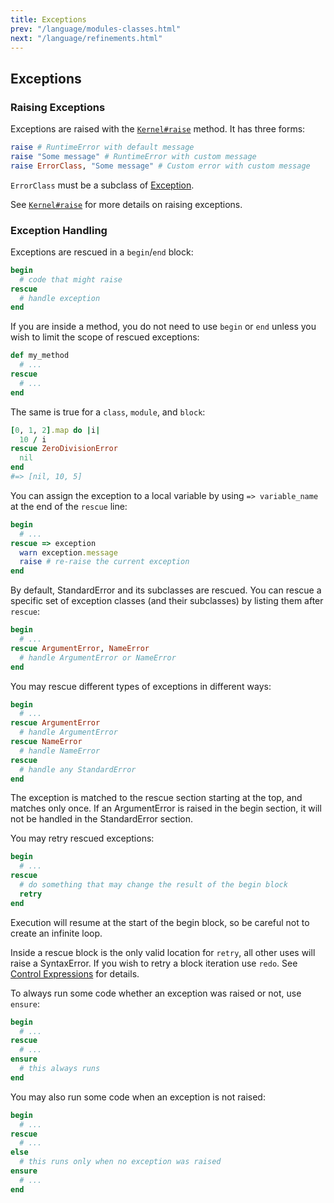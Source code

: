 ```yaml
---
title: Exceptions
prev: "/language/modules-classes.html"
next: "/language/refinements.html"
---
```


## Exceptions[](#exceptions)

### Raising Exceptions[](#raising-exceptions)

Exceptions are raised with the <a href='https://ruby-doc.org/core-2.7.0/Kernel.html#method-i-raise' class='ruby-doc remote' target='_blank'>`Kernel#raise`</a> method. It has three forms:


```ruby
raise # RuntimeError with default message
raise "Some message" # RuntimeError with custom message
raise ErrorClass, "Some message" # Custom error with custom message
```

`ErrorClass` must be a subclass of [Exception](../builtin/exception.md).

See <a href='https://ruby-doc.org/core-2.7.0/Kernel.html#method-i-raise' class='ruby-doc remote' target='_blank'>`Kernel#raise`</a> for more details on raising exceptions.



### Exception Handling[](#exception-handling)

Exceptions are rescued in a `begin`/`end` block:


```ruby
begin
  # code that might raise
rescue
  # handle exception
end
```

If you are inside a method, you do not need to use `begin` or `end` unless you wish to limit the scope of rescued exceptions:


```ruby
def my_method
  # ...
rescue
  # ...
end
```

The same is true for a `class`, `module`, and `block`: 

```ruby
[0, 1, 2].map do |i|
  10 / i
rescue ZeroDivisionError
  nil
end
#=> [nil, 10, 5]
```

You can assign the exception to a local variable by using `=> variable_name` at the end of the `rescue` line:


```ruby
begin
  # ...
rescue => exception
  warn exception.message
  raise # re-raise the current exception
end
```

By default, StandardError and its subclasses are rescued. You can rescue a specific set of exception classes (and their subclasses) by listing them after `rescue`: 

```ruby
begin
  # ...
rescue ArgumentError, NameError
  # handle ArgumentError or NameError
end
```

You may rescue different types of exceptions in different ways:


```ruby
begin
  # ...
rescue ArgumentError
  # handle ArgumentError
rescue NameError
  # handle NameError
rescue
  # handle any StandardError
end
```

The exception is matched to the rescue section starting at the top, and matches only once. If an ArgumentError is raised in the begin section, it will not be handled in the StandardError section.

You may retry rescued exceptions:


```ruby
begin
  # ...
rescue
  # do something that may change the result of the begin block
  retry
end
```

Execution will resume at the start of the begin block, so be careful not to create an infinite loop.

Inside a rescue block is the only valid location for `retry`, all other uses will raise a SyntaxError. If you wish to retry a block iteration use `redo`. See [Control Expressions](control-expressions.md) for details.

To always run some code whether an exception was raised or not, use `ensure`: 

```ruby
begin
  # ...
rescue
  # ...
ensure
  # this always runs
end
```

You may also run some code when an exception is not raised:


```ruby
begin
  # ...
rescue
  # ...
else
  # this runs only when no exception was raised
ensure
  # ...
end
```

